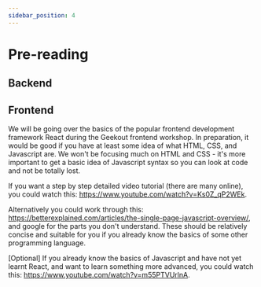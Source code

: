 ```yaml
---
sidebar_position: 4
---
```


# Pre-reading

## Backend

## Frontend

We will be going over the basics of the popular frontend development framework React during the Geekout frontend workshop. In preparation, it would be good if you have at least some idea of what HTML, CSS, and Javascript are. We won't be focusing much on HTML and CSS - it's more important to get a basic idea of Javascript syntax so you can look at code and not be totally lost. 

If you want a step by step detailed video tutorial (there are many online), you could watch this: https://www.youtube.com/watch?v=Ks0Z_qP2WEk. 

Alternatively you could work through this: https://betterexplained.com/articles/the-single-page-javascript-overview/,  and google for the parts you don't understand. These should be relatively concise and suitable for you if you already know the basics of some other programming language. 

[Optional] If you already know the basics of Javascript and have not yet learnt React, and want to learn something more advanced, you could watch this: https://www.youtube.com/watch?v=m55PTVUrlnA.